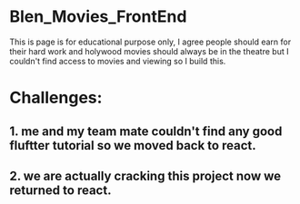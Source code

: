 # Blen_Movies_FrontEnd
This is page is for educational purpose only, I agree people should earn for their hard work and holywood movies should always be in the theatre but I couldn't find access to movies and viewing so I build this. 

# Challenges: 
## 1. me and my team mate couldn't find any good fluftter tutorial so we moved back to react. 
## 2. we are actually cracking this project now we returned to react.
